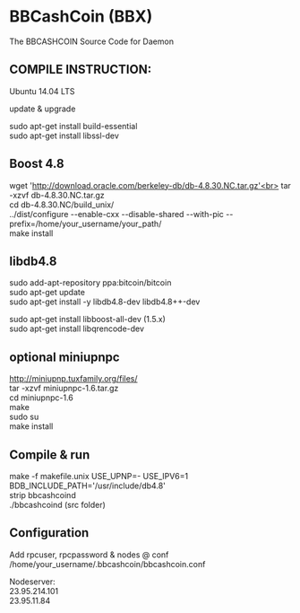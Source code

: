 BBCashCoin (BBX)
===========


The BBCASHCOIN Source Code for Daemon 

COMPILE INSTRUCTION:
-----------------------

Ubuntu 14.04 LTS

update & upgrade

sudo apt-get install build-essential<br>
sudo apt-get install libssl-dev

Boost 4.8
----------
wget 'http://download.oracle.com/berkeley-db/db-4.8.30.NC.tar.gz'<br>
tar -xzvf db-4.8.30.NC.tar.gz<br>
cd db-4.8.30.NC/build_unix/<br>
../dist/configure --enable-cxx --disable-shared --with-pic --prefix=/home/your_username/your_path/<br>
make install

libdb4.8
----------
sudo add-apt-repository ppa:bitcoin/bitcoin<br>
sudo apt-get update<br>
sudo apt-get install -y libdb4.8-dev libdb4.8++-dev<br>


sudo apt-get install libboost-all-dev (1.5.x)<br>
sudo apt-get install libqrencode-dev

optional miniupnpc
--------------------
http://miniupnp.tuxfamily.org/files/<br>
tar -xzvf miniupnpc-1.6.tar.gz<br>
cd miniupnpc-1.6<br>
make<br>
sudo su<br>
make install

Compile & run
----------------
make -f makefile.unix USE_UPNP=- USE_IPV6=1 BDB_INCLUDE_PATH='/usr/include/db4.8'<br>
strip bbcashcoind<br>
./bbcashcoind (src folder)

Configuration
-------------
Add rpcuser, rpcpassword & nodes @ conf 
/home/your_username/.bbcashcoin/bbcashcoin.conf

Nodeserver:<br>
23.95.214.101 <br>
23.95.11.84

 
 

